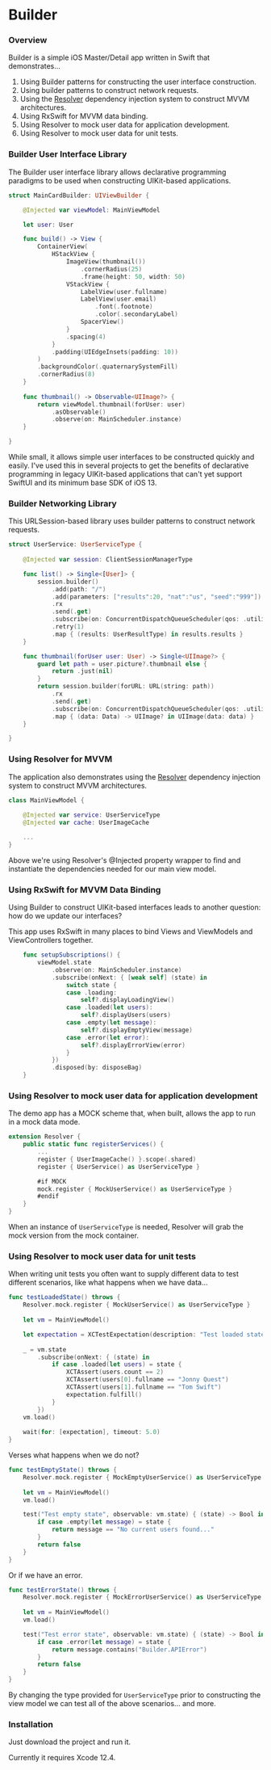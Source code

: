# Builder

### Overview

Builder is a simple iOS Master/Detail app written in Swift that demonstrates...

1. Using Builder patterns for constructing the user interface construction.
2. Using builder patterns to construct network requests.
3. Using the [Resolver](https://github.com/hmlongco/Resolver.git) dependency injection system to construct MVVM architectures.
4. Using RxSwift for MVVM data binding.
5. Using Resolver to mock user data for application development.
6. Using Resolver to mock user data for unit tests.

### Builder User Interface Library

The Builder user interface library allows declarative programming paradigms to be used when constructing UIKit-based applications. 

```swift
struct MainCardBuilder: UIViewBuilder {

    @Injected var viewModel: MainViewModel

    let user: User

    func build() -> View {
        ContainerView(
            HStackView {
                ImageView(thumbnail())
                    .cornerRadius(25)
                    .frame(height: 50, width: 50)
                VStackView {
                    LabelView(user.fullname)
                    LabelView(user.email)
                        .font(.footnote)
                        .color(.secondaryLabel)
                    SpacerView()
                }
                .spacing(4)
            }
            .padding(UIEdgeInsets(padding: 10))
        )
        .backgroundColor(.quaternarySystemFill)
        .cornerRadius(8)
    }
    
    func thumbnail() -> Observable<UIImage?> {
        return viewModel.thumbnail(forUser: user)
            .asObservable()
            .observe(on: MainScheduler.instance)
    }

}
```
While small, it allows simple user interfaces to be constructed quickly and easily. I've used this in several projects to get the benefits of declarative programming in legacy UIKit-based applications that can't yet support SwiftUI and its minimum base SDK of iOS 13.

### Builder Networking Library

This URLSession-based library uses builder patterns to construct network requests.
```swift
struct UserService: UserServiceType {
    
    @Injected var session: ClientSessionManagerType

    func list() -> Single<[User]> {
        session.builder()
            .add(path: "/")
            .add(parameters: ["results":20, "nat":"us", "seed":"999"])
            .rx
            .send(.get)
            .subscribe(on: ConcurrentDispatchQueueScheduler(qos: .utility))
            .retry(1)
            .map { (results: UserResultType) in results.results }
    }

    func thumbnail(forUser user: User) -> Single<UIImage?> {
        guard let path = user.picture?.thumbnail else {
            return .just(nil)
        }
        return session.builder(forURL: URL(string: path))
            .rx
            .send(.get)
            .subscribe(on: ConcurrentDispatchQueueScheduler(qos: .utility))
            .map { (data: Data) -> UIImage? in UIImage(data: data) }
    }

}
```

### Using Resolver for MVVM

The application also demonstrates using the [Resolver](https://github.com/hmlongco/Resolver.git) dependency injection system to construct MVVM architectures.

```swift
class MainViewModel {
    
    @Injected var service: UserServiceType
    @Injected var cache: UserImageCache

    ...
}
```
Above we're using Resolver's @Injected property wrapper to find and instantiate the dependencies needed for our main view model.

### Using RxSwift for MVVM Data Binding

Using Builder to construct UIKit-based interfaces leads to another question: how do we update our interfaces?

This app uses RxSwift in many places to bind Views and ViewModels and ViewControllers together.
```swift
    func setupSubscriptions() {
        viewModel.state
            .observe(on: MainScheduler.instance)
            .subscribe(onNext: { [weak self] (state) in
                switch state {
                case .loading:
                    self?.displayLoadingView()
                case .loaded(let users):
                    self?.displayUsers(users)
                case .empty(let message):
                    self?.displayEmptyView(message)
                case .error(let error):
                    self?.displayErrorView(error)
                }
            })
            .disposed(by: disposeBag)
    }
```

### Using Resolver to mock user data for application development

The demo app has a MOCK scheme that, when built, allows the app to run in a mock data mode.
```swift
extension Resolver {
    public static func registerServices() {
        ...
        register { UserImageCache() }.scope(.shared)
        register { UserService() as UserServiceType }

        #if MOCK
        mock.register { MockUserService() as UserServiceType }
        #endif
    }
}
```
When an instance of `UserServiceType` is needed, Resolver will grab the mock version from the mock container.

### Using Resolver to mock user data for unit tests

When writing unit tests you often want to supply different data to test different scenarios, like what happens when we have data...
```swift
func testLoadedState() throws {
    Resolver.mock.register { MockUserService() as UserServiceType }
    
    let vm = MainViewModel()

    let expectation = XCTestExpectation(description: "Test loaded state")
    
    _ = vm.state
        .subscribe(onNext: { (state) in
            if case .loaded(let users) = state {
                XCTAssert(users.count == 2)
                XCTAssert(users[0].fullname == "Jonny Quest")
                XCTAssert(users[1].fullname == "Tom Swift")
                expectation.fulfill()
            }
        })
    vm.load()
    
    wait(for: [expectation], timeout: 5.0)
}
```
Verses what happens when we do not?
```swift
func testEmptyState() throws {
    Resolver.mock.register { MockEmptyUserService() as UserServiceType }
    
    let vm = MainViewModel()
    vm.load()

    test("Test empty state", observable: vm.state) { (state) -> Bool in
        if case .empty(let message) = state {
            return message == "No current users found..."
        }
        return false
    }
}
```
Or if we have an error.
```swift
func testErrorState() throws {
    Resolver.mock.register { MockErrorUserService() as UserServiceType }
    
    let vm = MainViewModel()
    vm.load()

    test("Test error state", observable: vm.state) { (state) -> Bool in
        if case .error(let message) = state {
            return message.contains("Builder.APIError")
        }
        return false
    }
}
```
By changing the type provided for `UserServiceType` prior to constructing the view model we can test all of the above scenarios... and more.

### Installation

Just download the project and run it.

Currently it requires Xcode 12.4.
